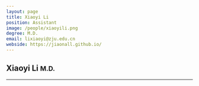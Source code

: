 ```yaml
---
layout: page
title: Xiaoyi Li
position: Assistant
image: /people/xiaoyili.png
degree: M.D.
email: lixiaoyi@zju.edu.cn
webside: https://jiaonall.github.io/
---
```


<style>
p {
    text-align: justify;
}
</style>

<h2>Xiaoyi Li <small>M.D.</small></h2>
<hr>
